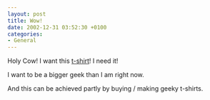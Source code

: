 ```yaml
---
layout: post
title: Wow!
date: 2002-12-31 03:52:30 +0100
categories:
- General
---
```

Holy Cow! I want this <a href="http://www.copyleft.net/item.phtml?dynamic=1&page=product_642_front.phtml" title="Cool PHP T-Shirt">t-shirt</a>! I need it!

I want to be a bigger geek than I am right now.

And this can be achieved partly by buying / making geeky t-shirts.
